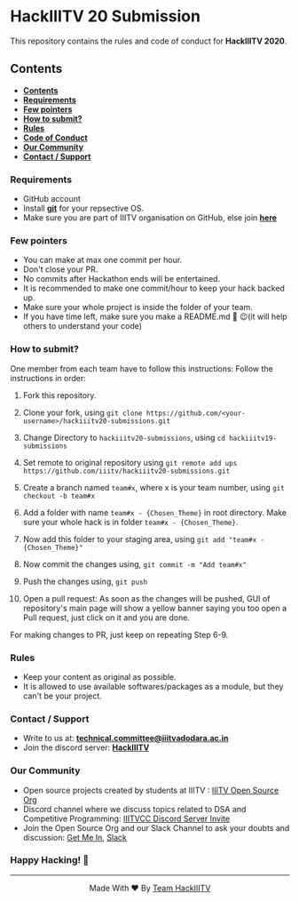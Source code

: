 # HackIIITV 20 Submission
This repository contains the rules and code of conduct for __HackIIITV 2020__.

## Contents
- __[Contents](#contents)__
- __[Requirements](#requirements-)__
- __[Few pointers](#few-pointers-)__
- __[How to submit?](#how-to-submit?-)__
- __[Rules](HackIIITV_rules_and_timeline.pdf)__
- __[Code of Conduct](CODE_OF_CONDUCT.md)__
- __[Our Community](#our-community)__
- __[Contact / Support](#contact--support)__

### Requirements

- GitHub account
- Install __[git](https://git-scm.com/)__ for your repsective OS.
- Make sure you are part of IIITV organisation on GitHub, else join __[here](http://getmein.glitch.me/)__

### Few pointers

- You can make at max one commit per hour.
- Don't close your PR.
- No commits after Hackathon ends will be entertained.
- It is recommended to make one commit/hour to keep your hack backed up.
- Make sure your whole project is inside the folder of your team.
- If you have time left, make sure you make a README.md 📄 😉(it will help others to understand your code)

### How to submit?

One member from each team have to follow this instructions:
Follow the instructions in order:

1. Fork this repository.

2. Clone your fork, using
    `git clone https://github.com/<your-username>/hackiiitv20-submissions.git`

3. Change Directory to `hackiiitv20-submissions`, using
    `cd hackiiitv19-submissions`

4. Set remote to original repository using
    `git remote add ups https://github.com/iiitv/hackiiitv20-submissions.git`

5. Create a branch named `team#x`, where x is your team number, using
    `git checkout -b team#x`

6. Add a folder with name `team#x - {Chosen_Theme}` in root directory. Make sure your whole hack is in folder `team#x - {Chosen_Theme}`.

7. Now add this folder to your staging area, using
    `git add "team#x - {Chosen_Theme}"`

8. Now commit the changes using,
    `git commit -m "Add team#x"`

9. Push the changes using,
    `git push`

10. Open a pull request: As soon as the changes will be pushed, GUI of repository's main page will show a yellow banner saying you too open a Pull request, just click on it and you are done.

For making changes to PR, just keep on repeating Step 6-9.

### Rules

- Keep your content as original as possible.
- It is allowed to use available softwares/packages as a module, but they can't be your project.

### Contact / Support

- Write to us at: __[technical.committee@iiitvadodara.ac.in](mailto:technical.committee@iiitvadodara.ac.in)__
- Join the discord server: __[HackIIITV](https://discord.gg/dNF8hWdH)__

### Our Community

- Open source projects created by students at IIITV : [IIITV Open Source Org](https://github.com/iiitv)
- Discord channel where we discuss topics related to DSA and Competitive Programming: [IIITVCC Discord Server Invite](https://discord.gg/pUPbVHF)
- Join the Open Source Org and our Slack Channel to ask your doubts and discussion: [Get Me In](https://getmein.glitch.me/), [Slack](https://join.slack.com/t/iiitvadodara/shared_invite/zt-gx92qvc2-X_NREKMxP6f7DlyZuxzM_g)

### Happy Hacking! 🖖

 ***

<p align='center'>Made With ❤️ By <a href="https://github.com/iiitv">Team HackIIITV</a></p>
